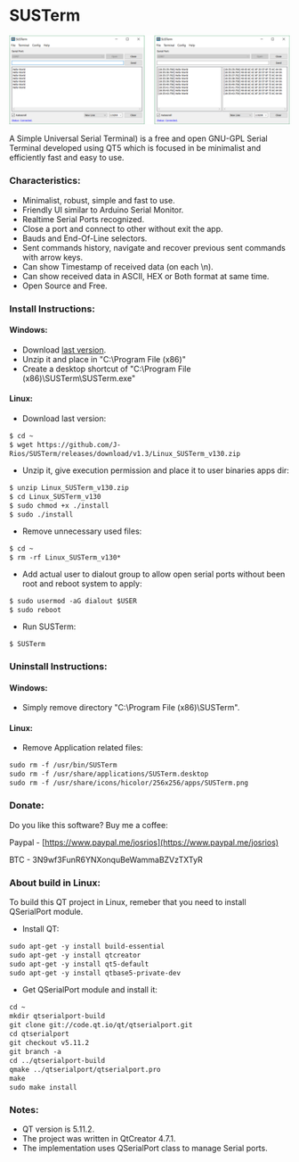# SUSTerm

![SUSTerm GUI](https://github.com/J-Rios/SUSTerm/raw/master/SUSTerm/res/SUSTerm_GUI.png)

A Simple Universal Serial Terminal) is a free and open GNU-GPL Serial Terminal developed using QT5 which is focused in be minimalist and efficiently fast and easy to use.

### Characteristics:
  * Minimalist, robust, simple and fast to use.
  * Friendly UI similar to Arduino Serial Monitor.
  * Realtime Serial Ports recognized.
  * Close a port and connect to other without exit the app.
  * Bauds and End-Of-Line selectors.
  * Sent commands history, navigate and recover previous sent commands with arrow keys.
  * Can show Timestamp of received data (on each \n).
  * Can show received data in ASCII, HEX or Both format at same time.
  * Open Source and Free.

### Install Instructions:
#### Windows:
  * Download [last version](https://github.com/J-Rios/SUSTerm/releases/download/v1.3/Windows_SUSTerm_v130.zip).
  * Unzip it and place in "C:\Program File (x86)"
  * Create a desktop shortcut of "C:\Program File (x86)\SUSTerm\SUSTerm.exe"

#### Linux:
  * Download last version:
  ```
  $ cd ~
  $ wget https://github.com/J-Rios/SUSTerm/releases/download/v1.3/Linux_SUSTerm_v130.zip
  ```
  
  * Unzip it, give execution permission and place it to user binaries apps dir:
  ```
  $ unzip Linux_SUSTerm_v130.zip
  $ cd Linux_SUSTerm_v130
  $ sudo chmod +x ./install
  $ sudo ./install
  ```
  
  * Remove unnecessary used files:
  ```
  $ cd ~
  $ rm -rf Linux_SUSTerm_v130*
  ```
  
  * Add actual user to dialout group to allow open serial ports without been root and reboot system to apply:
  ```
  $ sudo usermod -aG dialout $USER
  $ sudo reboot
  ```
  
  * Run SUSTerm:
  ```
  $ SUSTerm
  ```

### Uninstall Instructions:
#### Windows:
  * Simply remove directory "C:\Program File (x86)\SUSTerm\".

#### Linux:
  * Remove Application related files:
  ```
  sudo rm -f /usr/bin/SUSTerm
  sudo rm -f /usr/share/applications/SUSTerm.desktop
  sudo rm -f /usr/share/icons/hicolor/256x256/apps/SUSTerm.png
  ```

### Donate:
Do you like this software? Buy me a coffee:
  
  Paypal - [https://www.paypal.me/josrios](https://www.paypal.me/josrios)
  
  BTC    - 3N9wf3FunR6YNXonquBeWammaBZVzTXTyR

### About build in Linux:

To build this QT project in Linux, remeber that you need to install QSerialPort module.

- Install QT:
```
sudo apt-get -y install build-essential
sudo apt-get -y install qtcreator
sudo apt-get -y install qt5-default
sudo apt-get -y install qtbase5-private-dev
```

- Get QSerialPort module and install it:
```
cd ~
mkdir qtserialport-build
git clone git://code.qt.io/qt/qtserialport.git
cd qtserialport
git checkout v5.11.2
git branch -a
cd ../qtserialport-build
qmake ../qtserialport/qtserialport.pro
make
sudo make install
```

### Notes:
- QT version is 5.11.2.
- The project was written in QtCreator 4.7.1.
- The implementation uses QSerialPort class to manage Serial ports.
